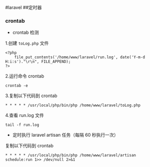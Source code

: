 #laravel
##定时器

### crontab

- crontab 检测

1.创建 `toLog.php` 文件
```
<?php
	file_put_contents('/home/www/laravel/run.log', date('Y-m-d H:i:s')."\r\n", FILE_APPEND);
?>
```

2.运行命令 crontab

```
crontab -e
```

3.复制以下代码到 crontab

```
* * * * * /usr/local/php/bin/php /home/www/laravel/toLog.php
```
4.查看 run.log 文件

```
tail -f run.log
```

- 定时执行 laravel artisan 任务（每隔 60 秒执行一次）

复制以下代码到 crontab

```
* * * * * /usr/local/php/bin/php /home/www/laravel/artisan schedule:run 1>> /dev/null 2>&1
```